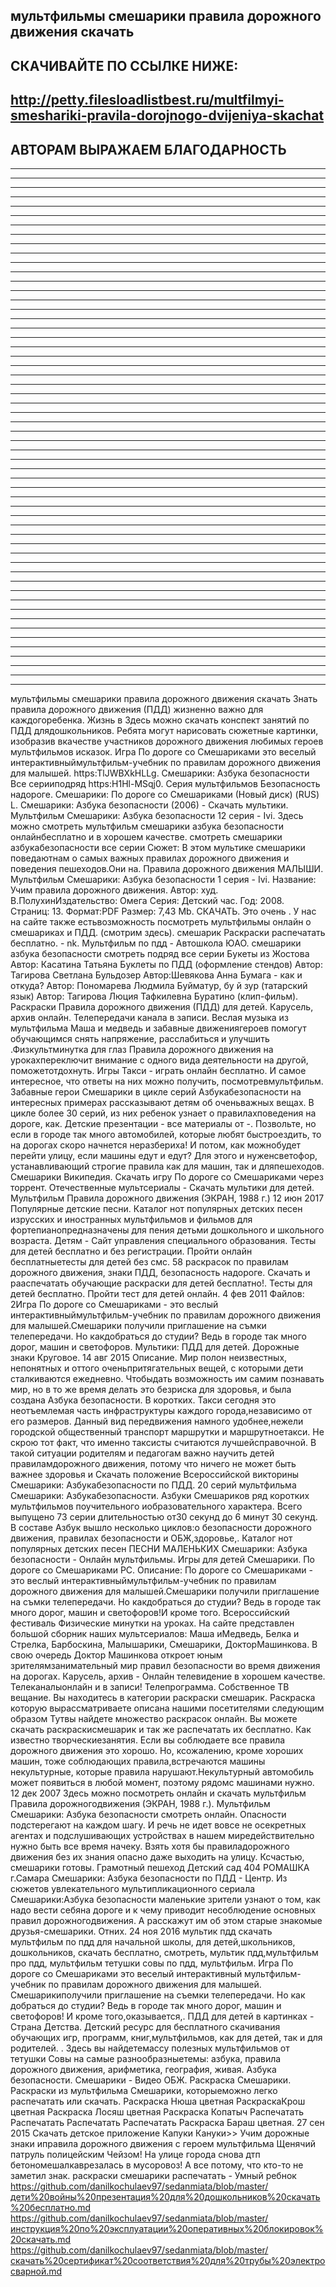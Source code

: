 мультфильмы смешарики правила дорожного движения скачать
--------------------------------------------------
СКАЧИВАЙТЕ ПО ССЫЛКЕ НИЖЕ:
--------------------------------------------------
http://petty.filesloadlistbest.ru/multfilmyi-smeshariki-pravila-dorojnogo-dvijeniya-skachat
--------------------------------------------------
АВТОРАМ ВЫРАЖАЕМ БЛАГОДАРНОСТЬ
--------------------------------------------------
--------------------------------------------------
--------------------------------------------------
--------------------------------------------------
--------------------------------------------------
--------------------------------------------------
--------------------------------------------------
--------------------------------------------------
--------------------------------------------------
--------------------------------------------------
--------------------------------------------------
--------------------------------------------------
--------------------------------------------------
--------------------------------------------------
--------------------------------------------------
--------------------------------------------------
--------------------------------------------------
--------------------------------------------------
--------------------------------------------------
--------------------------------------------------
--------------------------------------------------
--------------------------------------------------
--------------------------------------------------
--------------------------------------------------
--------------------------------------------------
--------------------------------------------------
--------------------------------------------------
--------------------------------------------------
--------------------------------------------------
--------------------------------------------------
--------------------------------------------------
--------------------------------------------------
--------------------------------------------------
--------------------------------------------------
--------------------------------------------------
--------------------------------------------------
--------------------------------------------------
--------------------------------------------------
--------------------------------------------------
--------------------------------------------------
--------------------------------------------------
--------------------------------------------------
--------------------------------------------------
--------------------------------------------------
--------------------------------------------------
--------------------------------------------------
--------------------------------------------------
--------------------------------------------------
--------------------------------------------------
--------------------------------------------------
--------------------------------------------------
--------------------------------------------------
--------------------------------------------------
--------------------------------------------------
--------------------------------------------------
--------------------------------------------------
--------------------------------------------------
мультфильмы смешарики правила дорожного движения скачать Знать правила дорожного движения (ПДД) жизненно важно для каждогоребенка. Жизнь в  Здесь можно скачать конспект занятий по ПДД длядошкольников.  Ребята могут нарисовать сюжетные картинки, изобразив вкачестве участников дорожного движения любимых героев мультфильмов исказок. Игра По дороге со Смешариками  это веселый интерактивныймультфильм-учебник по правилам дорожного движения для малышей. https:TlJWBXkHLLg. Смешарики: Азбука безопасности  Все серииподряд https:H1Hl-MSqj0. Серия мультфильмов Безопасность надороге. Смешарики: По дороге со Смешариками (Новый диск) (RUS) L. Смешарики: Азбука безопасности (2006) - Скачать мультики. Мультфильм Смешарики: Азбука безопасности 12 серия - Ivi. Здесь можно смотреть мультфильм смешарики азбука безопасности онлайнбесплатно и в хорошем качестве.  смотреть смешарики азбукабезопасности все серии  Сюжет: В этом мультике смешарики поведаютнам о самых важных правилах дорожного движения и поведения пешеходов.Они на. Правила дорожного движения  МАЛЫШИ. Мультфильм Смешарики: Азбука безопасности 1 серия - Ivi. Название: Учим правила дорожного движения. Автор: худ. В.ПолухинИздательство: Омега Серия: Детский час. Год: 2008. Страниц: 13. Формат:PDF Размер: 7,43 Mb. СКАЧАТЬ. Это очень . У нас на сайте также естьвозможность посмотреть мультфильмы онлайн о смешариках и ПДД. (смотрим здесь). смешарик Раскраски распечатать бесплатно. - nk. Мультфильм по пдд - Автошкола ЮАО. смешарики азбука безопасности смотреть подряд все серии
Букеты из Жостова Автор: Касатина Татьяна  Буклеты по ПДД (оформление стендов) Автор: Тагирова Светлана  Бульдозер Автор:Шевякова Анна  Бумага - как и откуда? Автор: Пономарева Людмила  Буйматур, бу й зур (татарский язык) Автор: Тагирова Люция Тафкилевна Буратино (клип-фильм). Раскраски Правила дорожного движения (ПДД) для детей. Карусель, архив онлайн. Телепередачи канала в записи. Веслая музыка из мультфильма Маша и медведь и забавные движениягероев помогут обучающимся снять напряжение, расслабиться и улучшить .Физкультминутка для глаз Правила дорожного движения на урокахпереключит внимание с одного вида деятельности на другой, поможетотдохнуть. Игры Такси - играть онлайн бесплатно. И самое интересное, что ответы на них можно получить, посмотревмультфильм. Забавные герои Смешарики в цикле серий Азбукабезопасности на интересных примерах рассказывают детям об оченьважных вещах. В цикле более 30 серий, из них ребенок узнает о правилахповедения на дороге, как. Детские презентации - все материалы от -. Позвольте, но если в городе так много автомобилей, которые любят быстроездить, то на дорогах скоро начнется неразбериха! И потом, как можнобудет перейти улицу, если машины едут и едут? Для этого и нуженсветофор, устанавливающий строгие правила как для машин, так и дляпешеходов. Смешарики  Википедия. Скачать игру По дороге со Смешариками через торрент. Отечественные мультсериалы - Скачать мультики для детей. Мультфильм Правила дорожного движения (ЭКРАН, 1988 г.)
12 июн 2017  Популярные детские песни. Каталог нот популярных детских песен изрусских и иностранных мультфильмов и фильмов для фортепианопредназначены для пения детьми дошкольного и школьного возраста. Детям - Сайт управления специального образования. Тесты для детей бесплатно и без регистрации. Пройти онлайн бесплатныетесты для детей без смс. 58 раскрасок по правилам дорожного движения, знаки ПДД, безопасность надороге. Скачать и рааспечатать обучающие раскраски для детей бесплатно!. Тесты для детей бесплатно. Пройти тест для детей онлайн. 4 фев 2011  Файлов: 2Игра По дороге со Смешариками - это веслый интерактивныймультфильм-учебник по правилам дорожного движения для малышей.Смешарики получили приглашение на съмки телепередачи. Но какдобраться до студии? Ведь в городе так много дорог, машин и светофоров. Мультики: ПДД для детей. Дорожные знаки  Круговое. 14 авг 2015  Описание. Мир полон неизвестных, непонятных и оттого оченьпритягательных вещей, с которыми дети сталкиваются ежедневно. Чтобыдать возможность им самим познавать мир, но в то же время делать это безриска для здоровья, и была создана Азбука безопасности. В коротких. Такси сегодня  это неотъемлемая часть инфраструктуры каждого города,независимо от его размеров. Данный вид передвижения намного удобнее,нежели городской общественный транспорт  маршрутки и маршрутноетакси. Не скрою тот факт, что именно таксисты считаются лучшейсправочной. В такой ситуации родителям и педагогам важно научить детей правиламдорожного движения, потому что ничего не может быть важнее здоровья и Скачать положение Всероссийской викторины Смешарики: Азбукабезопасности по ПДД. 20 серий мультфильма Смешарики: Азбукабезопасности. Азбуки Смешариков  ряд коротких мультфильмов поучительного иобразовательного характера. Всего выпущено 73 серии длительностью от30 секунд до 6 минут 30 секунд. В составе Азбук вышло несколько циклов:о безопасности дорожного движения, правилах безопасности и ОБЖ,здоровье,. Каталог нот популярных детских песен  ПЕСНИ МАЛЕНЬКИХ
Смешарики: Азбука безопасности - Онлайн мультфильмы. Игры для детей  Смешарики. По дороге со Смешариками PC. Описание: По дороге со Смешариками - это веслый интерактивныймультфильм-учебник по правилам дорожного движения для малышей.Смешарики получили приглашение на съмки телепередачи. Но какдобраться до студии? Ведь в городе так много дорог, машин и светофоров!И кроме того. Всероссийский фестиваль Физические минутки на уроках. На сайте представлен большой сборник наших мультсериалов: Маша иМедведь, Белка и Стрелка, Барбоскина, Малышарики, Смешарики, ДокторМашинкова.  В свою очередь Доктор Машинкова откроет юным зрителямзанимательный мир правил безопасности во время движения на дорогах. Карусель, архив - Онлайн телевидение в хорошем качестве. Телеканалыонлайн и в записи! Телепрограмма. Собственное ТВ вещание. Вы находитесь в категории раскраски смешарик. Раскраска которую вырассматриваете описана нашими посетителями следующим образом  Тутвы найдете множество раскрасок онлайн. Вы можете скачать раскраскисмешарик и так же распечатать их бесплатно. Как известно творческиезанятия. Если вы соблюдаете все правила дорожного движения  это хорошо. Но, ксожалению, кроме хороших машин, тоже соблюдающих правила,встречаются машины некультурные, которые правила нарушают.Некультурный автомобиль может появиться в любой момент, поэтому рядомс машинами нужно. 12 дек 2007  Здесь можно посмотреть онлайн и скачать мультфильм Правила дорожногодвижения (ЭКРАН, 1988 г.). Мультфильм Смешарики: Азбука безопасности смотреть онлайн. Опасности подстерегают на каждом шагу. И речь не идет вовсе не осекретных агентах и подслушивающих устройствах  в нашем миредействительно нужно быть все время начеку. Взять хотя бы правиладорожного движения  без их знания опасно даже выходить на улицу. Ксчастью, смешарики готовы. Грамотный пешеход  Детский сад 404 РОМАШКА г.Самара
Смешарики: Азбука безопасности по ПДД - Центр. Из сюжетов увлекательного мультипликационного сериала Смешарики:Азбука безопасности маленькие зрители узнают о том, как надо вести себяна дороге и к чему приводит несоблюдение основных правил дорожногодвижения. А расскажут им об этом старые знакомые  друзья-смешарики. Отних. 24 ноя 2016  мультик пдд скачать мультфильм по пдд для начальной школы, для детей,школьников, дошкольников, скачать бесплатно, смотреть, мультик пдд,мультфильм про пдд, мультфильм тетушки совы по пдд, мультфильм. Игра По дороге со Смешариками  это веселый интерактивный мультфильм-учебник по правилам дорожного движения для малышей. Смешарикиполучили приглашение на съемки телепередачи. Но как добраться до студии? Ведь в городе так много дорог, машин и светофоров! И кроме того,оказывается,. ПДД для детей в картинках - Страна Детства. Детский ресурс для бесплатного скачивания обучающих игр, программ, книг,мультфильмов, как для детей, так и для родителей. . Здесь вы найдетемассу полезных мультфильмов от тетушки Совы на самые разнообразныетемы: азбука, правила дорожного движения, арифметика, география, живая. Азбука безопасности. Смешарики - Видео ОБЖ. Раскраска Смешарики. Раскраски из мультфильма Смешарики, которыеможно легко распечатать или скачать. Раскраска Нюша цветная  РаскраскаКрош цветная  Раскраска Лосяш цветная  Раскраска Копатыч  Распечатать Распечатать  Распечатать  Распечатать  Раскраска Бараш цветная. 27 сен 2015  Скачать детское приложение Капуки Кануки>>  Учим дорожные знаки иправила дорожного движения с героем мультфильма Щенячий патруль полицейским Чейзом! На улице города снова дтп  бетономешалкаврезалась в мусоровоз! А все потому, что кто-то не заметил знак. раскраски смешарики распечатать - Умный ребнок
https://github.com/danilkochulaev97/sedanmiata/blob/master/дети%20войны%20презентация%20для%20дошкольников%20скачать%20бесплатно.md
https://github.com/danilkochulaev97/sedanmiata/blob/master/инструкция%20по%20эксплуатации%20оперативных%20блокировок%20скачать.md
https://github.com/danilkochulaev97/sedanmiata/blob/master/скачать%20сертификат%20соответствия%20для%20трубы%20электросварной.md